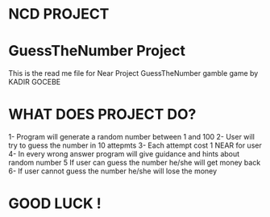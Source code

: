 # NCD PROJECT
# GuessTheNumber Project

This is the read me file for Near Project GuessTheNumber gamble game by KADIR GOCEBE

# WHAT DOES PROJECT DO? 

1- Program will generate a random number between 1 and 100 
2- User will try to guess the number in 10 attepmts
3- Each attempt cost 1 NEAR for user
4- In every wrong answer program will give guidance and hints about random number
5 If user can guess the number he/she will get money back 
6- If user cannot guess the number he/she will lose the money

# GOOD LUCK !